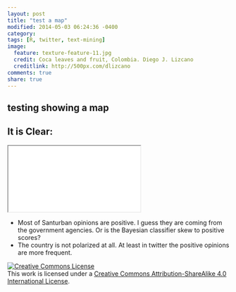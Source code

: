```yaml
---
layout: post
title: "test a map"
modified: 2014-05-03 06:24:36 -0400
category:
tags: [R, twitter, text-mining]
image:
  feature: texture-feature-11.jpg
  credit: Coca leaves and fruit, Colombia. Diego J. Lizcano
  creditlink: http://500px.com/dlizcano
comments: true
share: true
---
```


## testing showing a map

## It is Clear:

<iframe src="/content/deptos.geojson" marginwidth="0" marginheight="0" scrolling="no"></iframe>

- Most of Santurban opinions are positive. I guess they are coming from the government agencies.  Or is the Bayesian classifier skew to positive scores? 
- The country is not polarized at all. At least in twitter the positive opinions are more frequent. 

<a rel="license" href="http://creativecommons.org/licenses/by-sa/4.0/"><img alt="Creative Commons License" style="border-width:0" src="http://i.creativecommons.org/l/by-sa/4.0/88x31.png" /></a><br />This work is licensed under a <a rel="license" href="http://creativecommons.org/licenses/by-sa/4.0/">Creative Commons Attribution-ShareAlike 4.0 International License</a>.